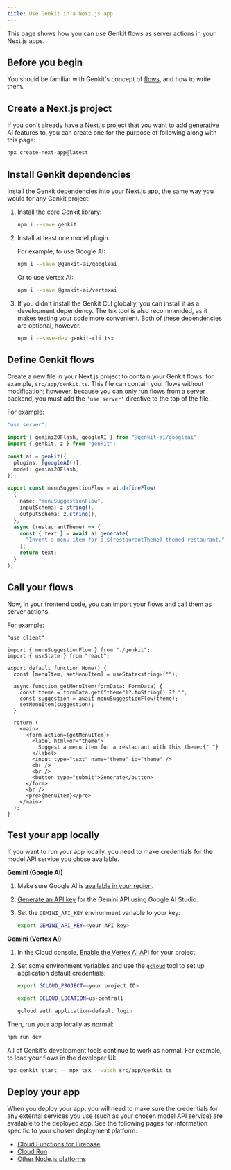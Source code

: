 ```yaml
---
title: Use Genkit in a Next.js app
---
```


This page shows how you can use Genkit flows as server actions in your Next.js
apps.

## Before you begin

You should be familiar with Genkit's concept of [flows](/docs/flows), and how to write
them.

## Create a Next.js project

If you don't already have a Next.js project that you want to add generative AI
features to, you can create one for the purpose of following along with this
page:

```bash
npx create-next-app@latest
```

## Install Genkit dependencies

Install the Genkit dependencies into your Next.js app, the same way you would
for any Genkit project:

1.  Install the core Genkit library:

    ```bash
    npm i --save genkit
    ```

1.  Install at least one model plugin.

    For example, to use Google AI:

    ```bash
    npm i --save @genkit-ai/googleai
    ```

    Or to use Vertex AI:

    ```bash
    npm i --save @genkit-ai/vertexai
    ```

1.  If you didn't install the Genkit CLI globally, you can install it as a
    development dependency. The tsx tool is also recommended, as it makes
    testing your code more convenient. Both of these dependencies are optional,
    however.

    ```bash
    npm i --save-dev genkit-cli tsx
    ```

## Define Genkit flows

Create a new file in your Next.js project to contain your Genkit flows: for
example, `src/app/genkit.ts`. This file can contain your flows without
modification; however, because you can only run flows from a server backend, you
must add the `'use server'` directive to the top of the file.

For example:

```ts
"use server";

import { gemini20Flash, googleAI } from "@genkit-ai/googleai";
import { genkit, z } from "genkit";

const ai = genkit({
  plugins: [googleAI()],
  model: gemini20Flash,
});

export const menuSuggestionFlow = ai.defineFlow(
  {
    name: "menuSuggestionFlow",
    inputSchema: z.string(),
    outputSchema: z.string(),
  },
  async (restaurantTheme) => {
    const { text } = await ai.generate(
      "Invent a menu item for a ${restaurantTheme} themed restaurant."
    );
    return text;
  }
);
```

## Call your flows

Now, in your frontend code, you can import your flows and call them as server
actions.

For example:

```tsx
"use client";

import { menuSuggestionFlow } from "./genkit";
import { useState } from "react";

export default function Home() {
  const [menuItem, setMenuItem] = useState<string>("");

  async function getMenuItem(formData: FormData) {
    const theme = formData.get("theme")?.toString() ?? "";
    const suggestion = await menuSuggestionFlow(theme);
    setMenuItem(suggestion);
  }

  return (
    <main>
      <form action={getMenuItem}>
        <label htmlFor="theme">
          Suggest a menu item for a restaurant with this theme:{" "}
        </label>
        <input type="text" name="theme" id="theme" />
        <br />
        <br />
        <button type="submit">Generate</button>
      </form>
      <br />
      <pre>{menuItem}</pre>
    </main>
  );
}
```

## Test your app locally

If you want to run your app locally, you need to make credentials for the model
API service you chose available.

**Gemini (Google AI)**

1.  Make sure Google AI is [available in your region](https://ai.google.dev/available_regions).

1.  [Generate an API key](https://aistudio.google.com/app/apikey) for the
    Gemini API using Google AI Studio.

1.  Set the `GEMINI_API_KEY` environment variable to your key:

    ```bash
    export GEMINI_API_KEY=<your API key>
    ```

**Gemini (Vertex AI)**

1.  In the Cloud console, [Enable the Vertex AI API](https://console.cloud.google.com/apis/library/aiplatform.googleapis.com?project=_)
    for your project.

1.  Set some environment variables and use the
    [`gcloud`](https://cloud.google.com/sdk/gcloud) tool to set up application
    default credentials:

    ```bash
    export GCLOUD_PROJECT=<your project ID>

    export GCLOUD_LOCATION=us-central1

    gcloud auth application-default login
    ```

Then, run your app locally as normal:

```bash
npm run dev
```

All of Genkit's development tools continue to work as normal. For example, to
load your flows in the developer UI:

```bash
npx genkit start -- npx tsx --watch src/app/genkit.ts
```

## Deploy your app

When you deploy your app, you will need to make sure the credentials for any
external services you use (such as your chosen model API service) are available
to the deployed app. See the following pages for information specific to your
chosen deployment platform:

- [Cloud Functions for Firebase](/docs/firebase)
- [Cloud Run](/docs/cloud-run)
- [Other Node.js platforms](/docs/deploy-node)
